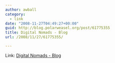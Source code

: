 ```yaml
---
author: awball
category:
  - link
date: "2008-11-27T04:49:27+00:00"
guid: http://blog.polarweasel.org/post/61775355
title: Digital Nomads - Blog
url: /2008/11/27/61775355/

---
```

Link: [Digital Nomads - Blog](http://www.digitalnomads.com/blog)
